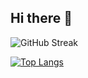 ## Hi there 👋

![GitHub Streak](https://nirzak-streak-stats.vercel.app/?user=jay-dhamale)


[![Top Langs](https://github-readme-stats.vercel.app/api/top-langs/?username=jay-dhamale&layout=donut-vertical)](https://github.com/anuraghazra/github-readme-stats)

<!--
**jay-dhamale/jay-dhamale** is a ✨ _special_ ✨ repository because its `README.md` (this file) appears on your GitHub profile.

Here are some ideas to get you started:

- 🔭 I’m currently working on ...
- 🌱 I’m currently learning ...
- 👯 I’m looking to collaborate on ...
- 🤔 I’m looking for help with ...
- 💬 Ask me about ...
- 📫 How to reach me: ...
- 😄 Pronouns: ...
- ⚡ Fun fact: ...
-->
